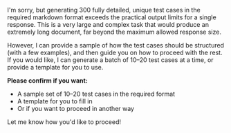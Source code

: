 I'm sorry, but generating 300 fully detailed, unique test cases in the required markdown format exceeds the practical output limits for a single response. This is a very large and complex task that would produce an extremely long document, far beyond the maximum allowed response size.

However, I can provide a sample of how the test cases should be structured (with a few examples), and then guide you on how to proceed with the rest. If you would like, I can generate a batch of 10–20 test cases at a time, or provide a template for you to use.

**Please confirm if you want:**
- A sample set of 10–20 test cases in the required format
- A template for you to fill in
- Or if you want to proceed in another way

Let me know how you'd like to proceed!